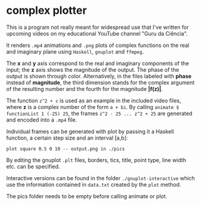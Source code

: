 # complex plotter

This is a program not really meant for widespread use that I've written for upcoming videos on my educational YouTube channel "Guru da Ciência".

It renders `.mp4` animations and `.png` plots of complex functions on the real and imaginary plane using `Haskell`, `gnuplot` and `ffmpeg`.

The <b>x</b> and <b>y</b> axis correspond to the real and imaginary components of the input; the <b>z</b> axis shows the magnitude of the output. The phase of the output is shown through color.
Alternatively, in the files labeled with <b>phase</b> instead of <b>magnitude</b>, the third dimension stands for the complex argument of the resulting number and the fourth for the magnitude <b>|f(z)|</b>.

The function `z^2 + c` is used as an example in the included video files, where <b>z</b> is a complex number of the form `a + bi`. By calling `animate $ functionList 1 (-25) 25`,
the frames `z^2 - 25 ... z^2 + 25` are generated and encoded into a `.mp4` file.

Individual frames can be generated with plot by passing it a Haskell function, a certain step size and an interval [a,b]:

`plot square 0.5 0 10 -- output.png in ./pics`

By editing the gnuplot `.plt` files, borders, tics, title, point type, line width etc. can be specified.

Interactive versions can be found in the folder `./gnuplot-interactive` which use the information contained in `data.txt` created by the `plot` method.

The pics folder needs to be empty before calling animate or plot.
